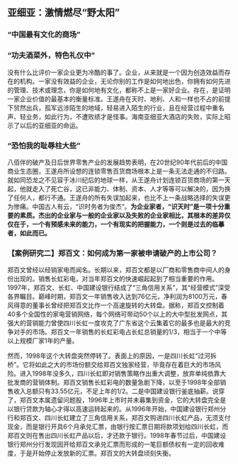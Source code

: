 ## 亚细亚：激情燃尽“野太阳”

### “中国最有文化的商场”

### “功夫酒菜外，特色礼仪中”

没有什么比评价一家企业更为冷酷的事了。企业，从来就是一个因为创造效益而存在的机构。一家没有效益的企业，无论你别的工作是如何地出色，你拥有如何先进的管理、技术或理念，你是如何地有文化，都称不上是一家好企业。存在，是证明一家企业价值的最基本的衡量标准。王遂舟在天时、地利、人和一样也不占的前提下贸然出兵，孤军远涉陌生的地域，轻易进入陌生的行业，且在经营过程中重名声、轻业务，如此行为，不遭败绩才是怪事。海南亚细亚大酒店的失败，实际上昭示了以后的亚细亚的命运。

### “恐怕我的耻辱柱大些”

八佰伴的破产及日后世界零售产业的发展趋势表明，在20世纪90年代前后的中国商业生态圈，王遂舟所设想的连锁零售百货商场根本上是一条无法走通的不归路。就如同恐龙之不见容于冰川纪后的地球一样，从王遂舟计划连锁百货商场的第一天起，他就走入了死亡谷，这已非能力、体制、资本、人才等等可以解决的，因为换了任何人，都行不通。王遂舟的所有失误加起来，也比不上一条战略选择的失误更为惨痛。中国古人有云，“识时务者为俊杰”。**为企业家者，“识天时”是一项十分重要的素质。杰出的企业家与一般的企业家以及失败的企业家相比，其根本的差异仅仅在于，一个有预感未来的能力，一个有现实的把握能力，一个则是过去的临摹者，如此而已。**

### 【案例研究二】郑百文：如何成为第一家被申请破产的上市公司？

郑百文曾经以经销家电而闻名。长期以来，郑百文都是以厂商和零售商中间人的身份出现的。销售长虹彩电，对当年郑百文的快速崛起起到了相当重要的作用。1997年，郑百文、长虹、中国建设银行结成了“三角信用关系”，其“经营模式”深受各界瞩目。巅峰时期，郑百文一年销售收入达到76亿元，净利润为8100万元，春风得意的董事长曾经把郑百文比作一个高速旋转的大转盘。据称，郑百文控制着40多个全国性的家电营销网络，每个网络可带动50个以上的大中型批发网点，其强大的营销能力曾使四川长虹一度攻克了广东省这个云集着它的最多也是最大的竞争对手的市场。郑百文一年销售的长虹彩电占长虹总销量的1/3，相当于一个中等以上规模厂家1年的产量。

然而，1998年这个大转盘突然停转了。表面上的原因，一是四川长虹“过河拆桥”。它将如此之大的市场份额交给郑百文独家经营，毕竟存在着巨大的市场风险。进入1998年没多久，四川长虹即对销售策略作出重大调整，放弃单纯依靠大批发商的营销体制。郑百文销售长虹彩电的数量急剧下降，以至于1998年全部销售收入总额只有33.55亿元，不足上年的1/2。二是中国建设银行釜底抽薪。说穿了，郑百文本属遗留问题股，1996年上市时并未募集到资金，它的大转盘完全是以银行贷款为轴心才得以高速运转起来的。从1996年开始，中国建设银行郑州分行和郑百文、四川长虹建立了三角信用关系，郑百文购进四川长虹产品，无须支付现金，而是银行开具6个月承兑汇票，由银行按汇票日期将款项划给四川长虹，而郑百文则在售出四川长虹产品以后，才还款于银行。1998年春节过后，中国建设银行郑州分行发现因开给郑百文承兑汇票而形成的一笔巨额债权有一定的回收难度，于是开始停止发放新的汇票。郑百文的大转盘顷刻失衡。